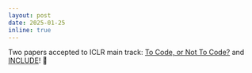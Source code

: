 ```yaml
---
layout: post
date: 2025-01-25
inline: true
---
```


Two papers accepted to ICLR main track: <a href="https://arxiv.org/abs/2408.10914" target="blank">To Code, or Not To Code?</a> and <a href="https://arxiv.org/abs/2411.19799" target="blank">INCLUDE</a>! :dizzy: